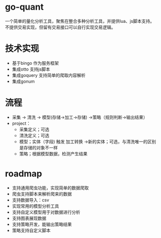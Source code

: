 # go-quant
一个简单的量化分析工具，聚焦在整合多种分析工具，并提供lua、js脚本支持。不提供交易实现，但留有交易接口可以自行实现交易逻辑。

# 技术实现
* 基于bingo 作为服务框架
* 集成otto 支持js脚本
* 集成goquery 支持简单的爬取内容解析
* 集成gonum

# 流程
* 采集 -> 清洗 -> 模型(存储->加工->存储) ->策略（规则判断->输出结果）
* project：
  * 采集定义；可选
  * 清洗定义；可选
  * 模型；实体（字段) 触发 加工转换 ->新的实体；可选，与清洗唯一的区别是存储的对象不一样
  * 策略；根据模型数据，检测产生结果

# roadmap
* 支持通用爬虫功能，实现简单的数据爬取
* 爬虫支持脚本来解析爬来的数据
* 支持数据导入：csv
* 实现常用的模型分析工具
* 支持自定义模型用于对数据进行分析
* 支持图表展现数据
* 支持策略开发，能输出策略结果
* 策略支持自定义脚本
